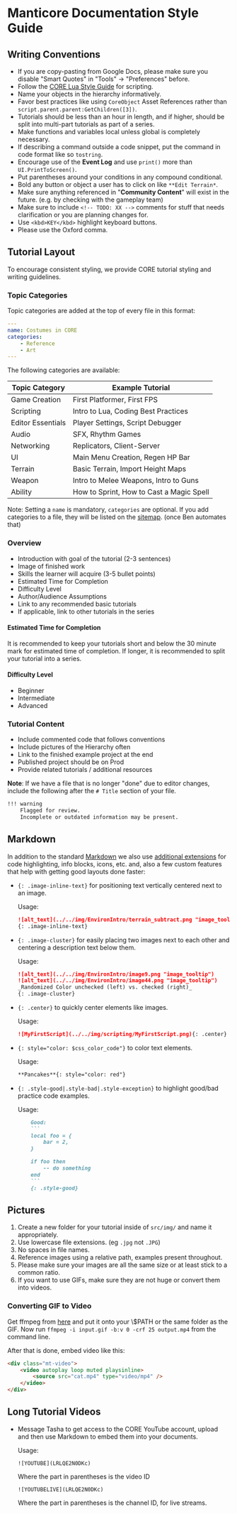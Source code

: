 # Manticore Documentation Style Guide

## Writing Conventions

* If you are copy-pasting from Google Docs, please make sure you disable "Smart Quotes" in "Tools" -> "Preferences" before.
* Follow the [CORE Lua Style Guide](tutorials/gameplay/lua_style_guide) for scripting.
* Name your objects in the hierarchy informatively.
* Favor best practices like using `CoreObject` Asset References rather than `script.parent.parent:GetChildren([3])`.
* Tutorials should be less than an hour in length, and if higher, should be split into multi-part tutorials as part of a series.
* Make functions and variables local unless global is completely necessary.
* If describing a command outside a code snippet, put the command in code format like so `tostring`.
* Encourage use of the **Event Log** and use `print()` more than `UI.PrintToScreen()`.
* Put parentheses around your conditions in any compound conditional.
* Bold any button or object a user has to click on like `**Edit Terrain*`.
* Make sure anything referenced in "**Community Content**" will exist in the future. (e.g. by checking with the gameplay team)
* Make sure to include `<!-- TODO: XX -->` comments for stuff that needs clarification or you are planning changes for.
* Use `<kbd>KEY</kbd>` highlight keyboard buttons.
* Please use the Oxford comma.

## Tutorial Layout

To encourage consistent styling, we provide CORE tutorial styling and writing guidelines.

### Topic Categories

Topic categories are added at the top of every file in this format:

```yaml
---
name: Costumes in CORE
categories:
    - Reference
    - Art
---

```

The following categories are available: <!-- TODO: Talk about which ones we want -->

| Topic Category    | Example Tutorial                         |
| ----------------- | ---------------------------------------- |
| Game Creation     | First Platformer, First FPS              |
| Scripting         | Intro to Lua, Coding Best Practices      |
| Editor Essentials | Player Settings, Script Debugger         |
| Audio             | SFX, Rhythm Games                        |
| Networking        | Replicators, Client-Server               |
| UI                | Main Menu Creation, Regen HP Bar         |
| Terrain           | Basic Terrain, Import Height Maps        |
| Weapon            | Intro to Melee Weapons, Intro to Guns    |
| Ability           | How to Sprint, How to Cast a Magic Spell |

Note: Setting a `name` is mandatory, `categories` are optional. If you add categories to a file, they will be listed on the [sitemap](generated/sitemap.md). (once Ben automates that)

### Overview

* Introduction with goal of the tutorial (2-3 sentences)
* Image of finished work
* Skills the learner will acquire (3-5 bullet points)
* Estimated Time for Completion
* Difficulty Level
* Author/Audience Assumptions
* Link to any recommended basic tutorials
* If applicable, link to other tutorials in the series

#### Estimated Time for Completion

It is recommended to keep your tutorials short and below the 30 minute mark for estimated time of completion.
If longer, it is recommended to split your tutorial into a series.

#### Difficulty Level

* Beginner
* Intermediate
* Advanced

### Tutorial Content

* Include commented code that follows conventions
* Include pictures of the Hierarchy often
* Link to the finished example project at the end
* Published project should be on Prod
* Provide related tutorials / additional resources

**Note**: If we have a file that is no longer "done" due to editor changes, include the following after the `# Title` section of your file.

```markdown
!!! warning
    Flagged for review.
    Incomplete or outdated information may be present.
```

## Markdown

In addition to the standard [Markdown](https://github.com/adam-p/markdown-here/wiki/Markdown-Cheatsheet) we also use [additional extensions](https://squidfunk.github.io/mkdocs-material/extensions/admonition/) for code highlighting, info blocks, icons, etc. and, also a few custom features that help with getting good layouts done faster:

* `{: .image-inline-text}` for positioning text vertically centered next to an image.

    Usage:

    ```markdown
    ![alt_text](../../img/EnvironIntro/terrain_subtract.png "image_tooltip") **Subtract Terrain**: Lower the terrain level
    {: .image-inline-text}
    ```

* `{: .image-cluster}` for easily placing two images next to each other and centering a description text below them.

    Usage:

    ```markdown
    ![alt_text](../../img/EnvironIntro/image9.png "image_tooltip")
    ![alt_text](../../img/EnvironIntro/image44.png "image_tooltip")
    _Randomized Color unchecked (left) vs. checked (right)_
    {: .image-cluster}
    ```

* `{: .center}` to quickly center elements like images.

    Usage:

    ```markdown
    ![MyFirstScript](../../img/scripting/MyFirstScript.png){: .center}
    ```

* `{: style="color: $css_color_code"}` to color text elements.

    Usage:

    ```markdown
    **Pancakes**{: style="color: red"}
    ```

* `{: .style-good|.style-bad|.style-exception}` to highlight good/bad practice code examples.

    Usage:

    ```markdown
        Good:
        ```
        local foo = {
            bar = 2,
        }

        if foo then
            -- do something
        end
        ```
        {: .style-good}
    ```

## Pictures

1. Create a new folder for your tutorial inside of `src/img/` and name it appropriately.
2. Use lowercase file extensions. (eg `.jpg` not `.JPG`)
3. No spaces in file names.
4. Reference images using a relative path, examples present throughout.
5. Please make sure your images are all the same size or at least stick to a common ratio.
6. If you want to use GIFs, make sure they are not huge or convert them into videos.

### Converting GIF to Video

Get ffmpeg from [here](https://ffmpeg.zeranoe.com/builds/) and put it onto your \\$PATH or the same folder as the GIF.
Now run `ffmpeg -i input.gif -b:v 0 -crf 25 output.mp4` from the command line.

After that is done, embed video like this:

```html
<div class="mt-video">
    <video autoplay loop muted playsinline>
        <source src="cat.mp4" type="video/mp4" />
    </video>
</div>
```

## Long Tutorial Videos

* Message Tasha to get access to the CORE YouTube account, upload and then use Markdown to embed them into your documents.

    Usage:

    `![YOUTUBE](LRLQE2N0DKc)`

    Where the part in parentheses is the video ID

    `![YOUTUBELIVE](LRLQE2N0DKc)`

    Where the part in parentheses is the channel ID, for live streams.
